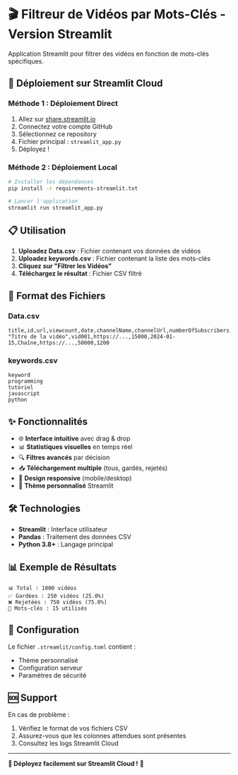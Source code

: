 # 🎬 Filtreur de Vidéos par Mots-Clés - Version Streamlit

Application Streamlit pour filtrer des vidéos en fonction de mots-clés spécifiques.

## 🚀 Déploiement sur Streamlit Cloud

### Méthode 1 : Déploiement Direct
1. Allez sur [share.streamlit.io](https://share.streamlit.io)
2. Connectez votre compte GitHub
3. Sélectionnez ce repository
4. Fichier principal : `streamlit_app.py`
5. Déployez !

### Méthode 2 : Déploiement Local
```bash
# Installer les dépendances
pip install -r requirements-streamlit.txt

# Lancer l'application
streamlit run streamlit_app.py
```

## 📋 Utilisation

1. **Uploadez Data.csv** : Fichier contenant vos données de vidéos
2. **Uploadez keywords.csv** : Fichier contenant la liste des mots-clés
3. **Cliquez sur "Filtrer les Vidéos"**
4. **Téléchargez le résultat** : Fichier CSV filtré

## 📁 Format des Fichiers

### Data.csv
```csv
title,id,url,viewcount,date,channelName,channelUrl,numberOfSubscribers,duration
"Titre de la vidéo",vid001,https://...,15000,2024-01-15,Chaîne,https://...,50000,1200
```

### keywords.csv
```csv
keyword
programming
tutoriel
javascript
python
```

## ✨ Fonctionnalités

- 🌐 **Interface intuitive** avec drag & drop
- 📊 **Statistiques visuelles** en temps réel
- 🔍 **Filtres avancés** par décision
- 📥 **Téléchargement multiple** (tous, gardés, rejetés)
- 📱 **Design responsive** (mobile/desktop)
- 🎨 **Thème personnalisé** Streamlit

## 🛠️ Technologies

- **Streamlit** : Interface utilisateur
- **Pandas** : Traitement des données CSV
- **Python 3.8+** : Langage principal

## 📊 Exemple de Résultats

```
📊 Total : 1000 vidéos
✅ Gardées : 250 vidéos (25.0%)
❌ Rejetées : 750 vidéos (75.0%)
🔑 Mots-clés : 15 utilisés
```

## 🔧 Configuration

Le fichier `.streamlit/config.toml` contient :
- Thème personnalisé
- Configuration serveur
- Paramètres de sécurité

## 🆘 Support

En cas de problème :
1. Vérifiez le format de vos fichiers CSV
2. Assurez-vous que les colonnes attendues sont présentes
3. Consultez les logs Streamlit Cloud

---

**🎉 Déployez facilement sur Streamlit Cloud !** 🚀
